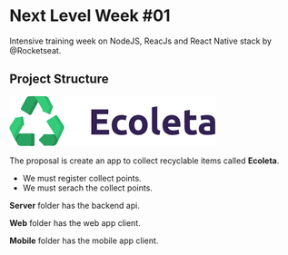 # Next Level Week #01

Intensive training week on NodeJS, ReacJs and React Native stack by @Rocketseat.

## Project Structure

![Ecoleta](/web/src/assets/logo.svg)

The proposal is create an app to collect recyclable items called **Ecoleta**.

- We must register collect points.
- We must serach the collect points.

**Server** folder has the backend api.

**Web** folder has the web app client.

**Mobile** folder has the mobile app client.

